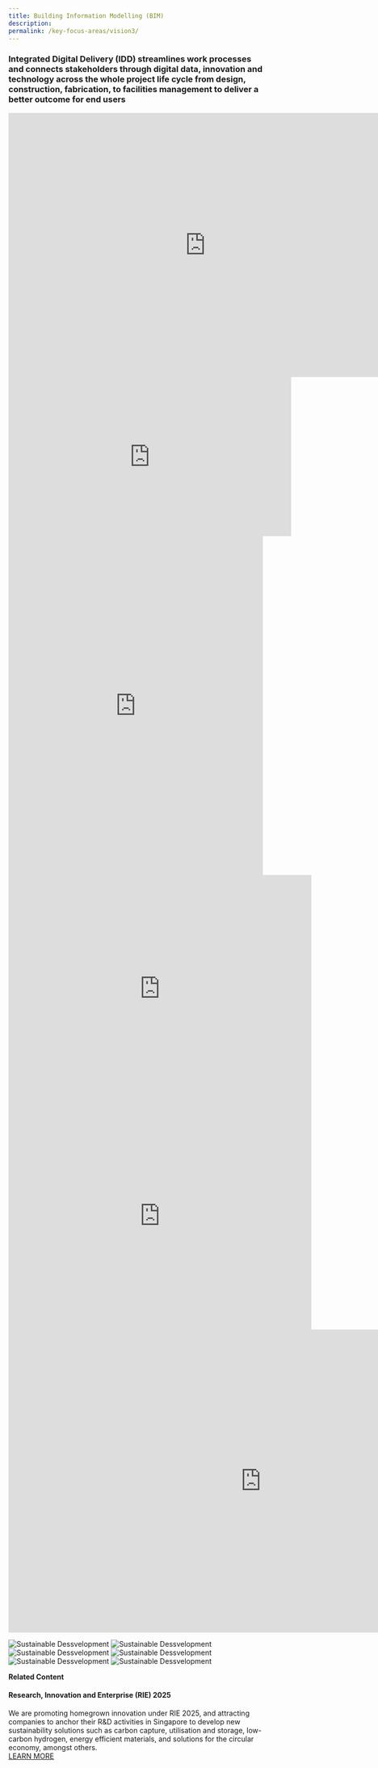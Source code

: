 ```yaml
---
title: Building Information Modelling (BIM) 
description:  
permalink: /key-focus-areas/vision3/
---
```

### Integrated Digital Delivery (IDD) streamlines work processes and connects stakeholders through digital data, innovation and technology across the whole project life cycle from design, construction, fabrication, to facilities management to deliver a better outcome for end users

<iframe width="780" height="523" src="https://www.youtube.com/embed/04EunnNFfRg" title="YouTube video player" frameborder="0" allow="accelerometer; autoplay; clipboard-write; encrypted-media; gyroscope; picture-in-picture" allowfullscreen></iframe>

<iframe width="560" height="315" src="https://www.youtube.com/embed/04EunnNFfRg?rel=0&autoplay=1&mute=1&enablejsapi=1" frameborder="0" allow="accelerometer; autoplay; clipboard-write; encrypted-media; gyroscope; picture-in-picture" allowfullscreen></iframe>
		

<iframe src="https://h5p.org/h5p/embed/854419" width="759" height="710" frameborder="0" allowfullscreen="allowfullscreen" style="width: 100%; height: 671px;"></iframe>

<iframe src="https://www.google.com/maps/embed?pb=!4v1617168360344!6m8!1m7!1sCAoSLEFGMVFpcFBpWkxNRnRJTWNDVVk3YlB3dXdrblJXLVktS1Bqa1VDTnhMWmFX!2m2!1d1.345136000579391!2d103.8585216924548!3f294.6743640715544!4f-15.420722568837334!5f0.7820865974627469" width="600" height="450" style="border:0;" allowfullscreen="" loading="lazy"></iframe>

<iframe src="https://www.google.com/maps/embed?pb=!4v1617168360344!6m8!1m7!1sCAoSLEFGMVFpcFBpWkxNRnRJTWNDVVk3YlB3dXdrblJXLVktS1Bqa1VDTnhMWmFX!2m2!1d1.345136000579391!2d103.8585216924548!3f294.6743640715544!4f-15.420722568837334!5f0.7820865974627469" width="600" height="450" style="border:0;" allowfullscreen="" loading="lazy"></iframe>


<iframe src="https://www.google.com/maps/embedpb=!4v1583131196305!6m8!1m7!1sCAoSLEFGMVFpcE5iZmpRQllsTTJvc1hybGhEeThHTWh6dTJ2RFdwc0E2d1lzMFR2!2m2!1d1.345119576576377!2d103.8584043458104!3f53.9!4f-0.7099999999999937!5f0.7820865974627469" width="1000" height="600"frameborder="0" allowfullscreen="" style="font-size: 0.95rem; border-width: 0px; border-style: initial;"></iframe><br></p>


![Sustainable Dessvelopment](/images/idd01.PNG)
![Sustainable Dessvelopment](/images/idd02.PNG)
![Sustainable Dessvelopment](/images/idd03.PNG)
![Sustainable Dessvelopment](/images/idd04.PNG)
![Sustainable Dessvelopment](/images/idd06.PNG)
![Sustainable Dessvelopment](/images/idd05.PNG)


**Related Content**

#### Research, Innovation and Enterprise (RIE) 2025  
We are promoting homegrown innovation under RIE 2025, and attracting companies to anchor their R&D activities in Singapore to develop new sustainability solutions such as carbon capture, utilisation and storage, low-carbon hydrogen, energy efficient materials, and solutions for the circular economy, amongst others.  
<a href="https://www.nrf.gov.sg/about-nrf/rie-ecosystem" class="front-page-cta bp-sec-button margin--top padding--bottom" target="_blank">
	<span>LEARN MORE</span>
	<i class="sgds-icon sgds-icon-arrow-right is-size-4" aria-hidden="true"></i>
</a>
